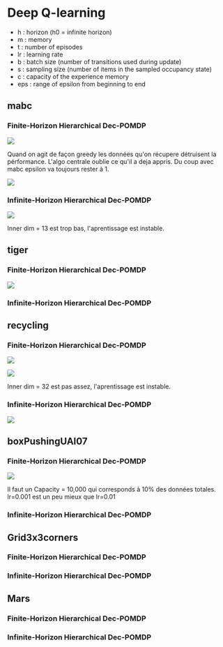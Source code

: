 # Deep Q-learning

* h : horizon (h0 = infinite horizon)
* m : memory
* t : number of episodes
* lr : learning rate
* b : batch size (number of transitions used during update)
* s : sampling size (number of items in the sampled occupancy state)
* c : capacity of the experience memory
* eps : range of epsilon from beginning to end

## mabc

### Finite-Horizon Hierarchical Dec-POMDP

![](https://i.imgur.com/PF80dtj.png)

Quand on agit de façon greedy les données qu'on récupere détruisent la pérformance. L'algo centrale oublie ce qu'il a deja appris. Du coup avec mabc epsilon va toujours rester à 1.

![](https://i.imgur.com/svMmsZv.png)

### Infinite-Horizon Hierarchical Dec-POMDP

![](https://i.imgur.com/I4kQlkO.png)

Inner dim = 13 est trop bas, l'aprentissage est instable.

## tiger

### Finite-Horizon Hierarchical Dec-POMDP

![](https://i.imgur.com/jaUgwnR.png)

### Infinite-Horizon Hierarchical Dec-POMDP


## recycling

### Finite-Horizon Hierarchical Dec-POMDP

![](https://i.imgur.com/wTeEbdY.png)

![](https://i.imgur.com/nYCM3pP.png)

Inner dim = 32 est pas assez, l'aprentissage est instable.

### Infinite-Horizon Hierarchical Dec-POMDP

![](https://i.imgur.com/Wm9sqMU.png)

## boxPushingUAI07

### Finite-Horizon Hierarchical Dec-POMDP

![](https://i.imgur.com/LGp1smo.png)

Il faut un Capacity = 10,000 qui corresponds à 10% des données totales. lr=0.001 est un peu mieux que lr=0.01

### Infinite-Horizon Hierarchical Dec-POMDP


## Grid3x3corners

### Finite-Horizon Hierarchical Dec-POMDP

### Infinite-Horizon Hierarchical Dec-POMDP


## Mars

### Finite-Horizon Hierarchical Dec-POMDP

### Infinite-Horizon Hierarchical Dec-POMDP
